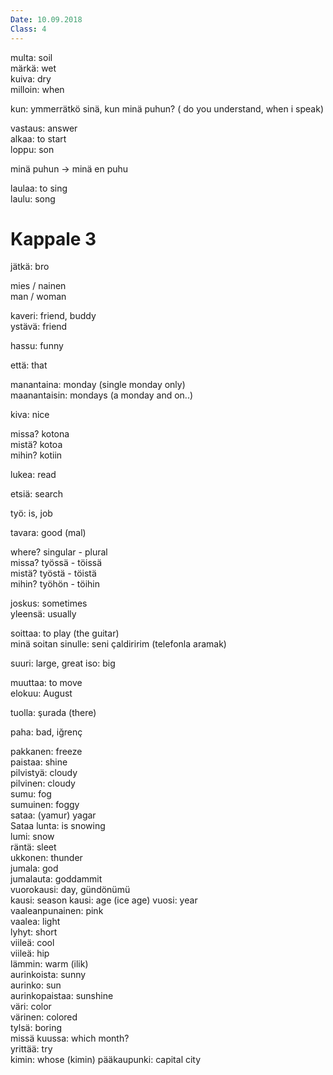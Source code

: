 ```yaml
---
Date: 10.09.2018
Class: 4
---
```


multa: soil  
märkä: wet  
kuiva: dry  
milloin: when  

kun:  ymmerrätkö sinä, kun minä puhun? ( do you understand, when i speak)  

vastaus: answer  
alkaa: to start  
loppu: son 

minä puhun -> minä en puhu

laulaa: to sing  
laulu: song

# Kappale 3


jätkä: bro

mies / nainen  
man / woman 

kaveri: friend, buddy  
ystävä: friend

hassu: funny

että: that

manantaina: monday (single monday only)  
maanantaisin: mondays (a monday and on..)

kiva: nice 

missa? kotona  
mistä? kotoa  
mihin? kotiin

lukea: read  

etsiä: search

työ: is, job  

tavara: good (mal)

where? singular - plural  
missa? työssä - töissä  
mistä? työstä - töistä  
mihin? työhön - töihin

joskus: sometimes  
yleensä: usually 

soittaa: to play (the guitar)  
minä soitan sinulle: seni çaldiririm  (telefonla aramak)


suuri: large, great
iso: big  

muuttaa: to move  
elokuu: August

tuolla: şurada (there)

paha: bad, iğrenç

pakkanen: freeze  
paistaa: shine  
pilvistyä: cloudy  
pilvinen: cloudy  
sumu: fog  
sumuinen: foggy  
sataa: (yamur) yagar  
Sataa lunta: is snowing  
lumi: snow  
räntä: sleet  
ukkonen: thunder  
jumala: god  
jumalauta: goddammit  
vuorokausi: day, gündönümü  
kausi: season
kausi: age (ice age)
vuosi: year  
vaaleanpunainen: pink  
vaalea: light  
lyhyt: short  
viileä: cool  
viileä: hip  
lämmin: warm (ilik)  
aurinkoista: sunny  
aurinko: sun  
aurinkopaistaa: sunshine  
väri: color  
värinen: colored  
tylsä: boring  
missä kuussa: which month?  
yrittää: try  
kimin: whose (kimin) 
pääkaupunki: capital city